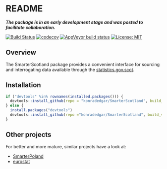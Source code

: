 README
================

***The package is in an early development stage and was posted to
facilitate collaboration.***

[![Build
Status](https://travis-ci.org/konradedgar/SmarterScotland.svg?branch=master)](https://travis-ci.org/konradedgar/SmarterScotland)
[![codecov](https://codecov.io/gh/konradedgar/SmarterScotland/branch/master/graph/badge.svg)](https://codecov.io/gh/konradedgar/SmarterScotland)
[![AppVeyor build
status](https://ci.appveyor.com/api/projects/status/github/konradedgar/SmarterScotland?branch=master&svg=true)](https://ci.appveyor.com/project/konradedgar/SmarterScotland)
[![License:
MIT](https://img.shields.io/badge/License-MIT-yellow.svg)](https://opensource.org/licenses/MIT)

## Overview

The SmarterScotland package provides a convenient interface for sourcing
and interrogating data available through the
[statistics.gov.scot](http://statistics.gov.scot).

## Installation

``` r
if ("devtools" %in% rownames(installed.packages())) {
  devtools::install_github(repo = "konradedgar/SmarterScotland", build_vignettes = TRUE)
} else {
  install.packages("devtools")
  devtools::install_github(repo ="konradedgar/SmarterScotland", build_vignettes = TRUE)
}
```

## Other projects

For better and more mature, similar projects have a look
    at:

  - [SmarterPoland](https://cran.r-project.org/web/packages/SmarterPoland/index.html)
  - [eurostat](https://cran.r-project.org/web/packages/eurostat/index.html)

